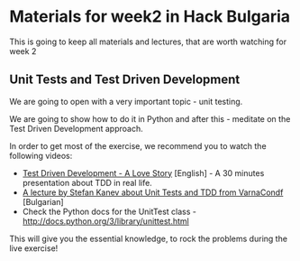 # Materials for week2 in Hack Bulgaria

This is going to keep all materials and lectures, that are worth watching for week 2

## Unit Tests and Test Driven Development

We are going to open with a very important topic - unit testing.

We are going to show how to do it in Python and after this - meditate on the Test Driven Development approach.

In order to get most of the exercise, we recommend you to watch the following videos:

* [Test Driven Development - A Love Story](http://www.youtube.com/watch?v=nBtO1UOK9Hs) [English] - A 30 minutes presentation about TDD in real life.
* [A lecture by Stefan Kanev about Unit Tests and TDD from VarnaCondf](http://www.youtube.com/watch?v=knQRUY9Fs5o) [Bulgarian]
* Check the Python docs for the UnitTest class - http://docs.python.org/3/library/unittest.html

This will give you the essential knowledge, to rock the problems during the live exercise!
